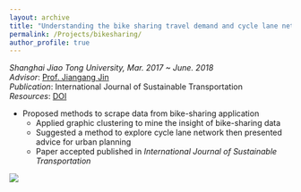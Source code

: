 ```yaml
---
layout: archive
title: "Understanding the bike sharing travel demand and cycle lane network: the case of Shanghai"
permalink: /Projects/bikesharing/
author_profile: true
---
```


*Shanghai Jiao Tong University, Mar. 2017 ~ June. 2018*  
*Advisor*: [Prof. Jiangang Jin](http://naoce.sjtu.edu.cn/en/teachershow.aspx?info_lb=24&info_id=8&flag=2)  
*Publication*: International Journal of Sustainable Transportation   
*Resources*: [DOI](https://www.tandfonline.com/doi/full/10.1080/15568318.2019.1699209)  
 
* Proposed methods to scrape data from bike-sharing application  
  * Applied graphic clustering to mine the insight of bike-sharing data  
  * Suggested a method to explore cycle lane network then presented advice for urban planning  
  * Paper accepted published in *International Journal of Sustainable Transportation* 

![](http://zhuangdingyi.github.io/files/stns.gif) 

<object data="../../files/2018-08-23-Pre-Bikesharing.pdf" width="1000" height="1000" type='application/pdf'></object>